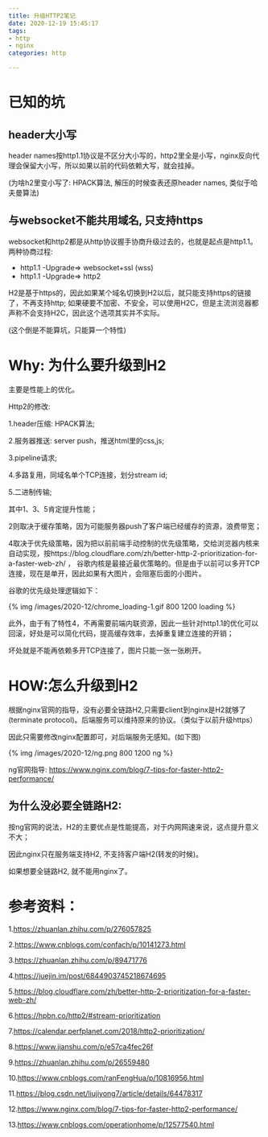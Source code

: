 ```yaml
---
title: 升级HTTP2笔记
date: 2020-12-19 15:45:17
tags:
- http
- nginx
categories: http

---
```



# 已知的坑
## header大小写
header names按http1.1协议是不区分大小写的，http2里全是小写，nginx反向代理会保留大小写，所以如果以前的代码依赖大写，就会挂掉。

(为啥h2里变小写了: HPACK算法, 解压的时候查表还原header names, 类似于哈夫曼算法)

## 与websocket不能共用域名, 只支持https
websocket和http2都是从http协议握手协商升级过去的，也就是起点是http1.1。 两种协商过程:
- http1.1 -Upgrade=> websocket+ssl (wss)
- http1.1 -Upgrade=> http2

H2是基于https的，因此如果某个域名切换到H2以后，就只能支持https的链接了，不再支持http;
如果硬要不加密、不安全，可以使用H2C，但是主流浏览器都声称不会支持H2C，因此这个选项其实并不实际。

 (这个倒是不能算坑，只能算一个特性)
 
# Why: 为什么要升级到H2
主要是性能上的优化。

Http2的修改:

1.header压缩: HPACK算法;

2.服务器推送: server push，推送html里的css,js; 

3.pipeline请求;

4.多路复用，同域名单个TCP连接，划分stream id;

5.二进制传输;

其中1、3、5肯定提升性能；

2则取决于缓存策略，因为可能服务器push了客户端已经缓存的资源，浪费带宽；

4取决于优先级策略，因为把以前前端手动控制的优先级策略，交给浏览器内核来自动实现，按https://blog.cloudflare.com/zh/better-http-2-prioritization-for-a-faster-web-zh/ ， 谷歌内核是最接近最优策略的。但是由于以前可以多开TCP连接，现在是单开，因此如果有大图片，会阻塞后面的小图片。

谷歌的优先级处理逻辑如下：

{% img /images/2020-12/chrome_loading-1.gif 800 1200 loading %}

此外，由于有了特性4，不再需要前端内联资源，因此一些针对http1.1的优化可以回滚，好处是可以简化代码，提高缓存效率，去掉重复建立连接的开销；

坏处就是不能再依赖多开TCP连接了，图片只能一张一张刷开。

# HOW:怎么升级到H2

根据nginx官网的指导，没有必要全链路H2,只需要client到nginx是H2就够了(terminate protocol)。后端服务可以维持原来的协议。（类似于以前升级https）

因此只需要修改nginx配置即可，对后端服务无感知。(如下图)

{% img /images/2020-12/ng.png 800 1200 ng %}

ng官网指导: https://www.nginx.com/blog/7-tips-for-faster-http2-performance/

## 为什么没必要全链路H2:
按ng官网的说法，H2的主要优点是性能提高，对于内网网速来说，这点提升意义不大；

因此nginx只在服务端支持H2, 不支持客户端H2(转发的时候)。

如果想要全链路H2, 就不能用nginx了。


# 参考资料：
1.https://zhuanlan.zhihu.com/p/276057825

2.https://www.cnblogs.com/confach/p/10141273.html

3.https://zhuanlan.zhihu.com/p/89471776

4.https://juejin.im/post/6844903745218674695

5.https://blog.cloudflare.com/zh/better-http-2-prioritization-for-a-faster-web-zh/

6.https://hpbn.co/http2/#stream-prioritization

7.https://calendar.perfplanet.com/2018/http2-prioritization/

8.https://www.jianshu.com/p/e57ca4fec26f

9.https://zhuanlan.zhihu.com/p/26559480

10.https://www.cnblogs.com/ranFengHua/p/10816956.html

11.https://blog.csdn.net/liujiyong7/article/details/64478317

12.https://www.nginx.com/blog/7-tips-for-faster-http2-performance/

13.https://www.cnblogs.com/operationhome/p/12577540.html





 
 



